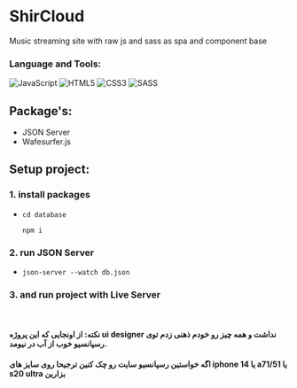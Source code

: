# ShirCloud

<p>Music streaming site with raw js and sass as spa and component base</p>

### Language and Tools:

![JavaScript](https://img.shields.io/badge/javascript-%23323330.svg?style=for-the-badge&logo=javascript&logoColor=%23F7DF1E)
![HTML5](https://img.shields.io/badge/html5-%23E34F26.svg?style=for-the-badge&logo=html5&logoColor=white)
![CSS3](https://img.shields.io/badge/css3-%231572B6.svg?style=for-the-badge&logo=css3&logoColor=white)
![SASS](https://img.shields.io/badge/SASS-hotpink.svg?style=for-the-badge&logo=SASS&logoColor=white)

## Package's:
 - JSON Server
 - Wafesurfer.js

## Setup project:

### 1. install packages

-   ```
    cd database

    npm i
    ```

### 2. run JSON Server

-   ```
    json-server --watch db.json
    ```

### 3. and run project with Live Server
<br>

#### نکته: از اونجایی که این پروژه ui designer نداشت و همه چیز رو خودم ذهنی زدم توی رسپانسیو خوب از آب در نیومد.
#### اگه خواستین رسپانسیو سایت رو چک کنین ترجیحا روی سایز های iphone 14 یا a71/51 یا s20 ultra بزارین